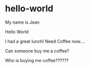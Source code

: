 # hello-world

My name is Jean

Hello World

I had a great lunch! Need Coffee now....

Can someone buy me a coffee?

Who is buying me coffee??????
